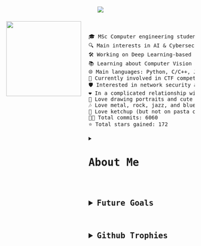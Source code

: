 <br clear="both">

<div align="center">
  <img src="https://github.com/user-attachments/assets/44630d1e-9d37-4bc2-9b90-57260d69f3c6"  />
</div>

###

<img align="left" height="200" src="https://github.com/user-attachments/assets/441be72a-9c27-4997-ab74-3d14ab6e88ef" style="margin-right: 20px;" />

&nbsp;&nbsp;&nbsp;&nbsp;&nbsp;&nbsp;&nbsp;&nbsp;&nbsp;&nbsp;

<pre>
🎓 MSc Computer engineering student @Unibo  
🔍 Main interests in AI & Cybersec  
🛠 Working on Deep Learning-based cybersecurity solutions  
📚 Learning about Computer Vision and Machine Learning stuff  
🌐 Main languages: Python, C/C++, Java  
🚩 Currently involved in CTF competitions and sysadmin tasks  
🛡️ Interested in network security and web security  
❤️ In a complicated relationship with Suricata IDS  
🎨 Love drawing portraits and cute stuff, cycling, going to concerts  
🎶 Love metal, rock, jazz, and blues  
🍅 Love ketchup (but not on pasta or pizza)  
👨‍💻 Total commits: 6060  
⭐ Total stars gained: 172  
  
<details>
  <summary><h1>About Me</h1></summary>
  
  <img align="left" height="220" src="https://github.com/user-attachments/assets/39996017-6855-4e32-806b-a24906c8209a"  />
  
  <pre align="left">
🎓 MSc Computer engineering student @Unibo  <br>
🔍 Main interests in AI & Cybersec  <br>
🛠 Working on Deep Learning-based cybersecurity solutions  <br>
📚 Learning about Computer Vision and Machine Learning stuff  <br>
🌐 Main languages: Python, C/C++, Java  <br>
🚩 Currently involved in CTF competitions and sysadmin tasks  <br>
🛡️ Interested in network security and web security  <br>
❤️ In a complicated relationship with Suricata IDS
  </pre>
  
</details>


<h2><details>
<summary>Future Goals</summary>
blah blah blah blah you found me!
</details></h2>
<h2><details>
<summary>Github Trophies</summary>
blah blah blah blah you found me!
</details></h2> </pre>

